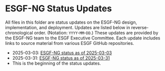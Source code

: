 # ESGF-NG Status Updates

All files in this folder are status updates on the ESGF-NG design, implementation, and deployment. Updates are listed below in reverse-chronological order. (Notation: `YYYY`-`MM`-`DD`.) These updates are provided by the ESGF-NG team to the ESGF Executive Committee. Each update includes links to source material from various ESGF GitHub repositories.

* 2025-03-03: [ESGF-NG status as of 2025-03-03](./20250303-ESGF-NG.md)
* 2025-03-31: [ESGF-NG status as of 2025-03-31](./20250331-ESGF-NG.md)
* This is the beginning of the status updates.
